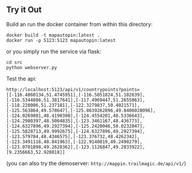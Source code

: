 

Try it Out
---

Build an run the docker container from within this directory:

```
docker build -t mapautopin:latest .
docker run -p 5123:5123 mapautopin:latest
```

or you simply run the service via flask:

```
cd src
python webserver.py
```

Test the api:

```
http://localhost:5123/api/v1/countrypoints?points=[[-116.4860134,51.4745951],[-116.5851824,51.182639],[-116.5344886,51.3817641],[-117.4969447,51.2655063],[-118.220006,51.237181],[-122.3279837,50.4021571],[-125.563864,49.578647],[-125.8639262896,49.8406028096],[-124.0269801,48.4190308],[-124.4554201,48.5336643],[-124.2980397,48.5004835],[-123.3461167,48.436773],[-124.6327896,49.2927394],[-125.2420046,50.0232047],[-125.5828713,49.9992675],[-124.6327896,49.2927394],[-123.579784,48.4346575],[-123.376732,48.4262342],[-123.3491116,48.841963],[-122.9140819,49.2498279],[-123.0701898,49.2628362],[-123.1126847,49.2833922],[9.2356663,52.920818]]
```


(you can also try the demoserver: `http://mappin.trailmagic.de/api/v1/`)

